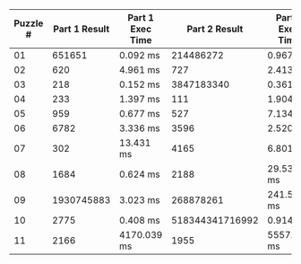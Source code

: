 <table>
<thead>
<tr><th>Puzzle #  </th><th>Part 1 Result  </th><th>Part 1 Exec Time  </th><th>Part 2 Result  </th><th>Part 2 Exec Time  </th><th># of Test Cases  </th><th>Tests Exec Time  </th></tr>
</thead>
<tbody>
<tr><td>01        </td><td>651651         </td><td>0.092 ms          </td><td>214486272      </td><td>0.967 ms          </td><td>2                </td><td>1.024 ms         </td></tr>
<tr><td>02        </td><td>620            </td><td>4.961 ms          </td><td>727            </td><td>2.413 ms          </td><td>1003             </td><td>4.152 ms         </td></tr>
<tr><td>03        </td><td>218            </td><td>0.152 ms          </td><td>3847183340     </td><td>0.361 ms          </td><td>2                </td><td>0.586 ms         </td></tr>
<tr><td>04        </td><td>233            </td><td>1.397 ms          </td><td>111            </td><td>1.904 ms          </td><td>300              </td><td>3.466 ms         </td></tr>
<tr><td>05        </td><td>959            </td><td>0.677 ms          </td><td>527            </td><td>7.134 ms          </td><td>2                </td><td>9.457 ms         </td></tr>
<tr><td>06        </td><td>6782           </td><td>3.336 ms          </td><td>3596           </td><td>2.520 ms          </td><td>466              </td><td>7.239 ms         </td></tr>
<tr><td>07        </td><td>302            </td><td>13.431 ms         </td><td>4165           </td><td>6.801 ms          </td><td>3                </td><td>14.928 ms        </td></tr>
<tr><td>08        </td><td>1684           </td><td>0.624 ms          </td><td>2188           </td><td>29.534 ms         </td><td>2                </td><td>24.247 ms        </td></tr>
<tr><td>09        </td><td>1930745883     </td><td>3.023 ms          </td><td>268878261      </td><td>241.503 ms        </td><td>2                </td><td>250.369 ms       </td></tr>
<tr><td>10        </td><td>2775           </td><td>0.408 ms          </td><td>518344341716992</td><td>0.914 ms          </td><td>3                </td><td>1.619 ms         </td></tr>
<tr><td>11        </td><td>2166           </td><td>4170.039 ms       </td><td>1955           </td><td>5557.782 ms       </td><td>2                </td><td>9873.827 ms      </td></tr>
</tbody>
</table>